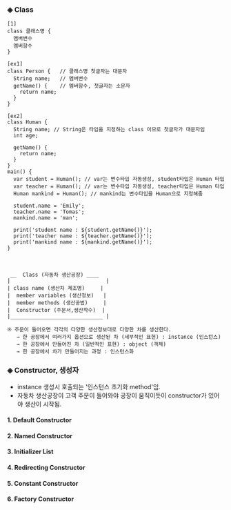 
### ◈ Class

    [1]
    class 클래스명 {
      멤버변수
      멤버함수
    }

    [ex1]
    class Person {   // 클래스명 첫글자는 대문자
      String name;   // 멤버변수
      getName() {    // 멤버함수, 첫글자는 소문자
        return name;
      }
    }

    [ex2]
    class Human {
      String name; // String은 타입을 지정하는 class 이므로 첫글자가 대문자임
      int age;

      getName() {
        return name;
      }
    }
    main() {
      var student = Human(); // var는 변수타입 자동생성, student타입은 Human 타입
      var teacher = Human(); // var는 변수타입 자동생성, teacher타입은 Human 타입
      Human mankind = Human(); // mankind는 변수타입을 Human으로 지정해줌

      student.name = 'Emily';
      teacher.name = 'Tomas';
      mankind.name = 'man';

      print('student name : ${student.getName()}');
      print('teacher name : ${teacher.getName()}');
      print('mankind name : ${mankind.getName()}');
    }

<br>

     __  Class (자동차 생산공장) ____
    |                               | 
    | class name (생산차 제조명)     |
    |  member variables (생산정보)   |
    |  member methods (생산공법)     |
    |  Constructor (주문서,생산착수)  |
    |______________________________ |
    
    ※ 주문이 들어오면 각각의 다양한 생산정보대로 다양한 차를 생산한다. 
       → 한 공장에서 여러가지 옵션으로 생산된 차 (세부적인 표현) : instance (인스턴스)
       → 한 공장에서 만들어진 차 (일반적인 표현) : object (객체)
       → 한 공장에서 차가 만들어지는 과정 : 인스턴스화
       

### ◈ Constructor, 생성자
- instance 생성시 호출되는 '인스턴스 초기화 method'임.
- 자동차 생산공장이 고객 주문이 들어와야 공장이 움직이듯이 constructor가 있어야 생산이 시작됨.

#### 1. Default Constructor

#### 2. Named Constructor

#### 3. Initializer List

#### 4. Redirecting Constructor

#### 5. Constant Constructor

#### 6. Factory Constructor



    
